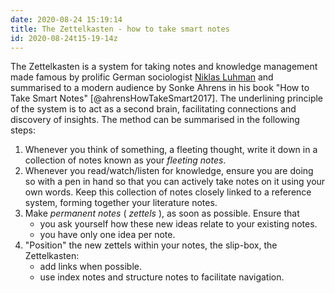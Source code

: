 ```yaml
---
date: 2020-08-24 15:19:14
title: The Zettelkasten - how to take smart notes
id: 2020-08-24t15-19-14z
---
```


The Zettelkasten is a system for taking notes and knowledge management made
famous by prolific German sociologist [Niklas
Luhman](https://en.wikipedia.org/wiki/Niklas_Luhmann) and summarised to
a modern audience by Sonke Ahrens in his book "How to Take Smart Notes"
[@ahrensHowTakeSmart2017]. The underlining principle of the system is to act as
a second brain, facilitating connections and discovery of insights. The method
can be summarised in the following steps:

1. Whenever you think of something, a fleeting thought, write it down in
   a collection of notes known as your _fleeting notes_.
2. Whenever you read/watch/listen for knowledge, ensure you are doing so with
   a pen in hand so that you can actively take notes on it using your own words.
   Keep this collection of notes closely linked to a reference system, forming
   together your literature notes.
3. Make _permanent notes_ ( _zettels_ ), as soon as possible. Ensure that
   - you ask yourself how these new ideas relate to your existing notes.
   - you have only one idea per note.
4. "Position" the new zettels within your notes, the slip-box, the Zettelkasten:
   - add links when possible.
   - use index notes and structure notes to facilitate navigation.


